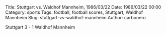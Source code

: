 Title: Stuttgart vs. Waldhof Mannheim, 1986/03/22
Date: 1986/03/22 00:00
Category: sports
Tags: football, football scores, Stuttgart, Waldhof Mannheim
Slug: stuttgart-vs-waldhof-mannheim
Author: carbonero


Stuttgart 3 - 1 Waldhof Mannheim
